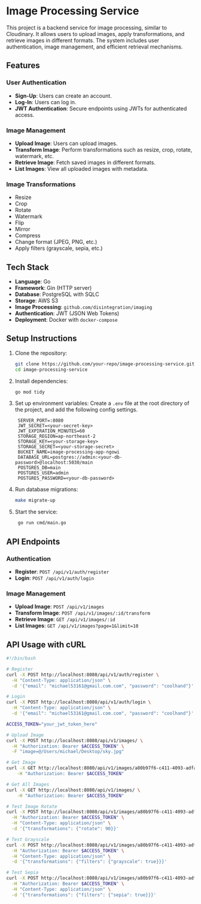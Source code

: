 # Image Processing Service

This project is a backend service for image processing, similar to Cloudinary. It allows users to upload images, apply transformations, and retrieve images in different formats. The system includes user authentication, image management, and efficient retrieval mechanisms.

## Features

### User Authentication

- **Sign-Up**: Users can create an account.
- **Log-In**: Users can log in.
- **JWT Authentication**: Secure endpoints using JWTs for authenticated access.

### Image Management

- **Upload Image**: Users can upload images.
- **Transform Image**: Perform transformations such as resize, crop, rotate, watermark, etc.
- **Retrieve Image**: Fetch saved images in different formats.
- **List Images**: View all uploaded images with metadata.

### Image Transformations

- Resize
- Crop
- Rotate
- Watermark
- Flip
- Mirror
- Compress
- Change format (JPEG, PNG, etc.)
- Apply filters (grayscale, sepia, etc.)

## Tech Stack

- **Language**: Go
- **Framework**: Gin (HTTP server)
- **Database**: PostgreSQL with SQLC
- **Storage**: AWS S3
- **Image Processing**: `github.com/disintegration/imaging`
- **Authentication**: JWT (JSON Web Tokens)
- **Deployment**: Docker with `docker-compose`

## Setup Instructions

1. Clone the repository:

   ```sh
   git clone https://github.com/your-repo/image-processing-service.git
   cd image-processing-service
   ```

2. Install dependencies:

   ```sh
   go mod tidy
   ```

3. Set up environment variables:
   Create a `.env` file at the root directory of the project, and add the following config settings.

   ```env
    SERVER_PORT=:8080
    JWT_SECRET=<your-secret-key>
    JWT_EXPIRATION_MINUTES=60
    STORAGE_REGION=ap-northeast-2
    STORAGE_KEY=<your-storage-key>
    STORAGE_SECRET=<your-storage-secret>
    BUCKET_NAME=image-processing-app-ngowi
    DATABASE_URL=postgres://admin:<your-db-password>@localhost:5030/main
    POSTGRES_DB=main
    POSTGRES_USER=admin
    POSTGRES_PASSWORD=<your-db-password>
   ```

4. Run database migrations:

   ```sh
   make migrate-up
   ```

5. Start the service:
   ```sh
    go run cmd/main.go
   ```

## API Endpoints

### Authentication

- **Register**: `POST /api/v1/auth/register`
- **Login**: `POST /api/v1/auth/login`

### Image Management

- **Upload Image**: `POST /api/v1/images`
- **Transform Image**: `POST /api/v1/images/:id/transform`
- **Retrieve Image**: `GET /api/v1/images/:id`
- **List Images**: `GET /api/v1/images?page=1&limit=10`

## API Usage with cURL

```sh
#!/bin/bash

# Register
curl -X POST http://localhost:8080/api/v1/auth/register \
  -H "Content-Type: application/json" \
  -d '{"email": "michael53161@gmail.com.com", "password": "coolhand"}'

# Login
curl -X POST http://localhost:8080/api/v1/auth/login \
  -H "Content-Type: application/json" \
  -d '{"email": "michael53161@gmail.com.com", "password": "coolhand"}'

ACCESS_TOKEN="your_jwt_token_here"

# Upload Image
curl -X POST http://localhost:8080/api/v1/images/ \
  -H "Authorization: Bearer $ACCESS_TOKEN" \
  -F "image=@/Users/michael/Desktop/sky.jpg"

# Get Image
curl -X GET http://localhost:8080/api/v1/images/a80b97f6-c411-4093-adfa-e84682341e62 \
    -H "Authorization: Bearer $ACCESS_TOKEN"

# Get All Images
curl -X GET http://localhost:8080/api/v1/images/ \
    -H "Authorization: Bearer $ACCESS_TOKEN"

# Test Image Rotate
curl -X POST http://localhost:8080/api/v1/images/a80b97f6-c411-4093-adfa-e84682341e62/transform \
  -H "Authorization: Bearer $ACCESS_TOKEN" \
  -H "Content-Type: application/json" \
  -d '{"transformations": {"rotate": 90}}'

# Test Grayscale
curl -X POST http://localhost:8080/api/v1/images/a80b97f6-c411-4093-adfa-e84682341e62/transform \
  -H "Authorization: Bearer $ACCESS_TOKEN" \
  -H "Content-Type: application/json" \
  -d '{"transformations": {"filters": {"grayscale": true}}}'

# Test Sepia
curl -X POST http://localhost:8080/api/v1/images/a80b97f6-c411-4093-adfa-e84682341e62/transform \
  -H "Authorization: Bearer $ACCESS_TOKEN" \
  -H "Content-Type: application/json" \
  -d '{"transformations": {"filters": {"sepia": true}}}'
```

